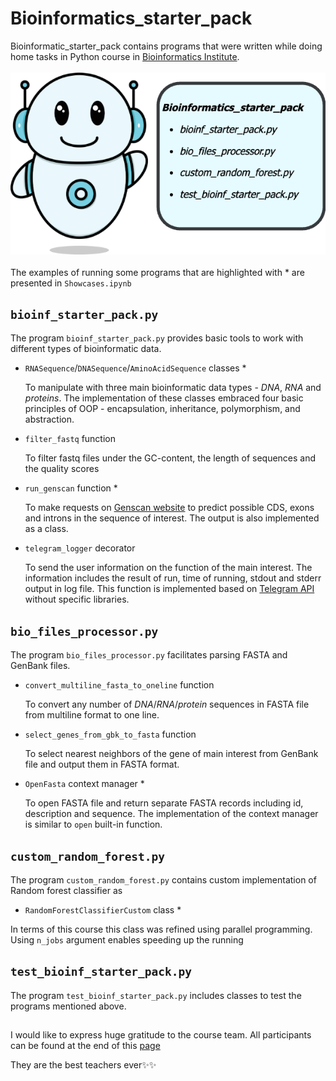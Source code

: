 # Bioinformatics_starter_pack
Bioinformatic_starter_pack contains programs that were written while doing home tasks in Python course in [Bioinformatics Institute](https://bioinf.me/en).
<br/><br/> 
![Image alt](imgs/image.png)
<br/><br/> 
The examples of running some programs that are highlighted with * are presented in `Showcases.ipynb`

## `bioinf_starter_pack.py`
The program `bioinf_starter_pack.py` provides basic tools to work with different types of bioinformatic data.
- `RNASequence`/`DNASequence`/`AminoAcidSequence` classes *
  
  To manipulate with three main bioinformatic data types - *DNA*, *RNA* and *proteins*. The implementation of these classes embraced four basic principles of OOP - encapsulation, inheritance, polymorphism, and abstraction.
- `filter_fastq` function

  To filter fastq files under the GC-content, the length of sequences and the quality scores
- `run_genscan` function *
  
  To make requests on [Genscan website](http://hollywood.mit.edu/GENSCAN.html) to predict possible CDS, exons and introns in the sequence of interest. The output is also implemented as a class.
  
- `telegram_logger` decorator
  
  To send the user information on the function of the main interest. The information includes the result of run, time of running, stdout and stderr output in log file. This function is implemented based on [Telegram API](https://core.telegram.org/) without specific libraries.
      
## `bio_files_processor.py`
The program `bio_files_processor.py` facilitates parsing FASTA and GenBank files.
- `convert_multiline_fasta_to_oneline` function
  
  To convert any number of *DNA*/*RNA*/*protein* sequences in FASTA file from multiline format to one line.
- `select_genes_from_gbk_to_fasta` function
  
  To select nearest neighbors of the gene of main interest from GenBank file and output them in FASTA format.
- `OpenFasta` context manager *

  To open FASTA file and return separate FASTA records including id, description and sequence. The implementation of the context manager is similar to `open` built-in function.
## `custom_random_forest.py`
The program `custom_random_forest.py` contains custom implementation of Random forest classifier as 
- `RandomForestClassifierCustom` class *

In terms of this course this class was refined using parallel programming. Using `n_jobs` argument enables speeding up the running 
## `test_bioinf_starter_pack.py`
The program `test_bioinf_starter_pack.py` includes classes to test the programs mentioned above.
##

I would like to express huge gratitude to the course team. All participants can be found at the end of this [page](https://bioinf.me/education/program) 

They are the best teachers ever✨✨
